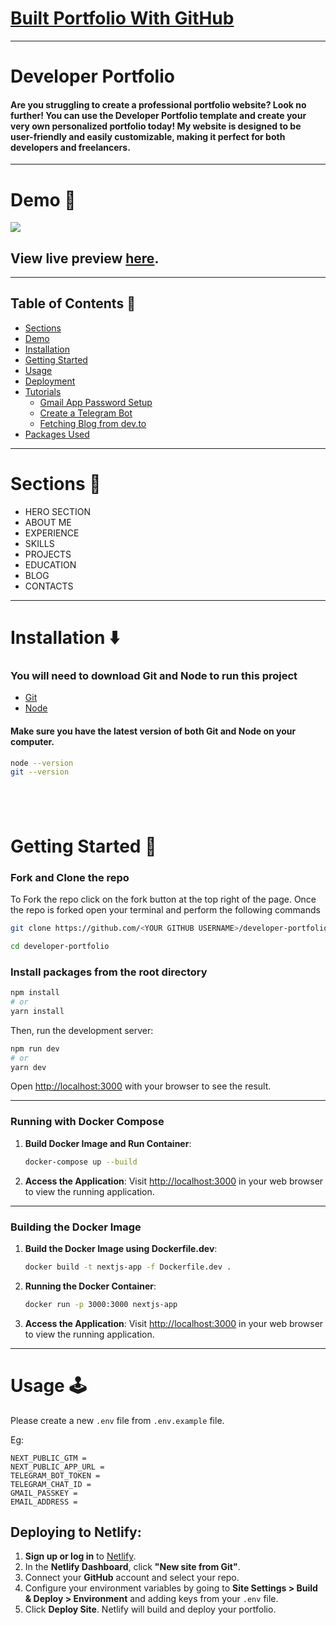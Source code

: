 # [Built Portfolio With GitHub ](https://github.com/said7388/github-portfolio)

---

# Developer Portfolio

#### Are you struggling to create a professional portfolio website? Look no further! You can use the Developer Portfolio template and create your very own personalized portfolio today! My website is designed to be user-friendly and easily customizable, making it perfect for both developers and freelancers.

---

# Demo :movie_camera:

![](./public/image/screen.png)

## View live preview [here](https://abusaid.netlify.app/).

---

## Table of Contents :scroll:

- [Sections](#sections-bookmark)
- [Demo](#demo-movie_camera)
- [Installation](#installation-arrow_down)
- [Getting Started](#getting-started-dart)
- [Usage](#usage-joystick)
- [Deployment](#deployment-rocket)
- [Tutorials](#tutorials-wrench)
  - [Gmail App Password Setup](#gmail-app-password-setup)
  - [Create a Telegram Bot](#create-a-telegram-bot)
  - [Fetching Blog from dev.to](#fetching-blog-from-devto)
- [Packages Used](#packages-used-package)

---

# Sections :bookmark:

- HERO SECTION
- ABOUT ME
- EXPERIENCE
- SKILLS
- PROJECTS
- EDUCATION
- BLOG
- CONTACTS

---

# Installation :arrow_down:

### You will need to download Git and Node to run this project

- [Git](https://git-scm.com/downloads)
- [Node](https://nodejs.org/en/download/)

#### Make sure you have the latest version of both Git and Node on your computer.

```bash
node --version
git --version
```

## <br />

# Getting Started :dart:

### Fork and Clone the repo

To Fork the repo click on the fork button at the top right of the page. Once the repo is forked open your terminal and perform the following commands

```bash
git clone https://github.com/<YOUR GITHUB USERNAME>/developer-portfolio.git

cd developer-portfolio
```

### Install packages from the root directory

```bash
npm install
# or
yarn install
```

Then, run the development server:

```bash
npm run dev
# or
yarn dev
```

Open [http://localhost:3000](http://localhost:3000) with your browser to see the result.

---

### Running with Docker Compose

1. **Build Docker Image and Run Container**:
    ```bash
    docker-compose up --build
    ```

2. **Access the Application**:
    Visit [http://localhost:3000](http://localhost:3000) in your web browser to view the running application.

---

### Building the Docker Image

1. **Build the Docker Image using Dockerfile.dev**:

    ```bash
    docker build -t nextjs-app -f Dockerfile.dev .
    ```

2. **Running the Docker Container**:

    ```bash
    docker run -p 3000:3000 nextjs-app
    ```

3. **Access the Application**:
    Visit [http://localhost:3000](http://localhost:3000) in your web browser to view the running application.

---

# Usage :joystick:

Please create a new `.env` file from `.env.example` file.

Eg:

```env
NEXT_PUBLIC_GTM =
NEXT_PUBLIC_APP_URL =
TELEGRAM_BOT_TOKEN =
TELEGRAM_CHAT_ID =
GMAIL_PASSKEY =
EMAIL_ADDRESS =
```


## Deploying to Netlify:

1. **Sign up or log in** to [Netlify](https://www.netlify.com/).
2. In the **Netlify Dashboard**, click **"New site from Git"**.
3. Connect your **GitHub** account and select your repo.
4. Configure your environment variables by going to **Site Settings > Build & Deploy > Environment** and adding keys from your `.env` file.
5. Click **Deploy Site**. Netlify will build and deploy your portfolio.
